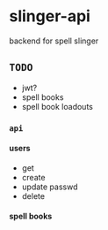 # slinger-api
backend for spell slinger
## `TODO`
- jwt?
- spell books
- spell book loadouts
### `api`
#### users
- get
- create
- update passwd
- delete
#### spell books
